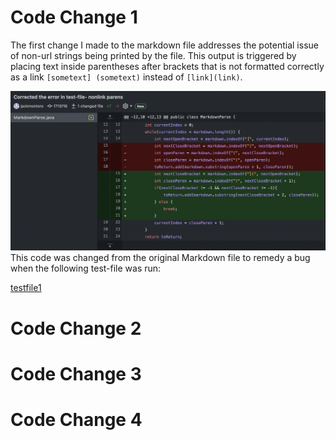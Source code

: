 # Code Change 1
The first change I made to the markdown file addresses the potential issue of non-url strings being printed by the file. This output is triggered by placing text inside parentheses after brackets that is not formatted correctly as a link `[sometext] (sometext)` instead of `[link](link)`.

![CodeChange1](CodeChange1.png)
This code was changed from the original Markdown file to remedy a bug when the following test-file was run:

[testfile1](https://github.com/jackmontoro/markdown-parse/commit/1ed204abaa4bb2bdf70c28d9edb75dfdb0023b65#diff-d902b3a6dba925548b7ea18ffb80dd0c28f1bc45f1d738a5da414273711a4409)

# Code Change 2

# Code Change 3

# Code Change 4
